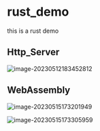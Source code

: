 # rust_demo

this is a rust demo

## Http_Server

![image-20230512183452812](https://note-1305755407.cos.ap-nanjing.myqcloud.com/note/image-20230512183452812.png)





## WebAssembly

![image-20230515173201949](C:\Users\hhh\AppData\Roaming\Typora\typora-user-images\image-20230515173201949.png)





![image-20230515173305959](C:\Users\hhh\AppData\Roaming\Typora\typora-user-images\image-20230515173305959.png)